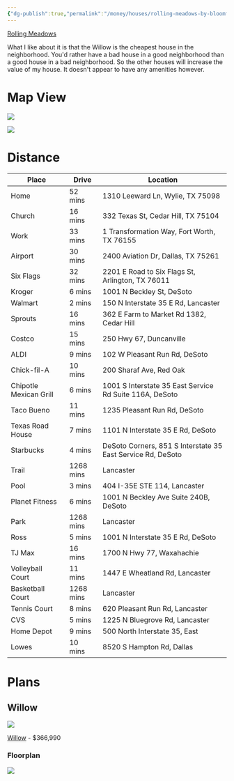 ```yaml
---
{"dg-publish":true,"permalink":"/money/houses/rolling-meadows-by-bloomfield-homes/","tags":["homes2023"],"created":"","updated":""}
---
```



[Rolling Meadows](https://www.bloomfieldhomes.com/community-detail/Rolling-Meadows-155103) 

What I like about it is that the Willow is the cheapest house in the neighborhood. You'd rather have a bad house in a good neighborhood than a good house in a bad neighborhood. So the other houses will increase the value of my house. It doesn't appear to have any amenities however.

# Map View

![](https://i.imgur.com/Uw7uWMx.png)

![](https://i.imgur.com/39W9peb.png)

# Distance

| Place                  | Drive     | Location                                                    |
|------------------------|-----------|-------------------------------------------------------------|
| Home                   | 52 mins   | 1310 Leeward Ln, Wylie, TX 75098                            |
| Church                 | 16 mins   | 332 Texas St, Cedar Hill, TX 75104                          |
| Work                   | 33 mins   | 1 Transformation Way, Fort Worth, TX 76155                  |
| Airport                | 30 mins   | 2400 Aviation Dr, Dallas, TX 75261                          |
| Six Flags              | 32 mins   | 2201 E Road to Six Flags St, Arlington, TX 76011            |
| Kroger                 | 6 mins    | 1001 N Beckley St, DeSoto                                   |
| Walmart                | 2 mins    | 150 N Interstate 35 E Rd, Lancaster                         |
| Sprouts                | 16 mins   | 362 E Farm to Market Rd 1382, Cedar Hill                    |
| Costco                 | 15 mins   | 250 Hwy 67, Duncanville                                     |
| ALDI                   | 9 mins    | 102 W Pleasant Run Rd, DeSoto                               |
| Chick-fil-A            | 10 mins   | 200 Sharaf Ave, Red Oak                                     |
| Chipotle Mexican Grill | 6 mins    | 1001 S Interstate 35 East Service Rd Suite 116A, DeSoto     |
| Taco Bueno             | 11 mins   | 1235 Pleasant Run Rd, DeSoto                                |
| Texas Road House       | 7 mins    | 1101 N Interstate 35 E Rd, DeSoto                           |
| Starbucks              | 4 mins    | DeSoto Corners, 851 S Interstate 35 East Service Rd, DeSoto |
| Trail                  | 1268 mins | Lancaster                                                   |
| Pool                   | 3 mins    | 404 I-35E STE 114, Lancaster                                |
| Planet Fitness         | 6 mins    | 1001 N Beckley Ave Suite 240B, DeSoto                       |
| Park                   | 1268 mins | Lancaster                                                   |
| Ross                   | 5 mins    | 1001 N Interstate 35 E Rd, DeSoto                           |
| TJ Max                 | 16 mins   | 1700 N Hwy 77, Waxahachie                                   |
| Volleyball Court       | 11 mins   | 1447 E Wheatland Rd, Lancaster                              |
| Basketball Court       | 1268 mins | Lancaster                                                   |
| Tennis Court           | 8 mins    | 620 Pleasant Run Rd, Lancaster                              |
| CVS                    | 5 mins    | 1225 N Bluegrove Rd, Lancaster                              |
| Home Depot             | 9 mins    | 500 North Interstate 35, East                               |
| Lowes                  | 10 mins   | 8520 S Hampton Rd, Dallas                                   |

# Plans

## Willow

![](https://nhs-dynamic.secure.footprint.net/Images/Homes/Bloom40334/66624830-230328.jpg)

[Willow](https://www.bloomfieldhomes.com/plan-details/Willow-1933455) - $366,990

### Floorplan

![](https://nhs-dynamic.secure.footprint.net/Images/Homes/Bloom40334/61723027-221003.jpg)